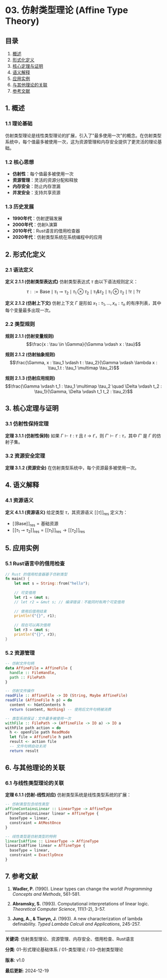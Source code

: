 # 03. 仿射类型理论 (Affine Type Theory)

## 目录

1. [概述](#1-概述)
2. [形式化定义](#2-形式化定义)
3. [核心定理与证明](#3-核心定理与证明)
4. [语义解释](#4-语义解释)
5. [应用实例](#5-应用实例)
6. [与其他理论的关联](#6-与其他理论的关联)
7. [参考文献](#7-参考文献)

## 1. 概述

### 1.1 理论基础

仿射类型理论是线性类型理论的扩展，引入了"最多使用一次"的概念。在仿射类型系统中，每个值最多被使用一次，这为资源管理和内存安全提供了更灵活的理论基础。

### 1.2 核心思想

- **仿射性**：每个值最多被使用一次
- **资源管理**：灵活的资源分配和释放
- **内存安全**：防止内存泄漏
- **并发安全**：支持共享资源

### 1.3 历史发展

- **1990年代**：仿射逻辑发展
- **2000年代**：仿射λ演算
- **2010年代**：Rust语言的借用检查器
- **2020年代**：仿射类型系统在系统编程中的应用

## 2. 形式化定义

### 2.1 语法定义

**定义 2.1.1 (仿射类型表达式)**
仿射类型表达式 $\tau$ 由以下语法规则定义：

$$\tau ::= \text{Base} \mid \tau_1 \multimap \tau_2 \mid \tau_1 \otimes \tau_2 \mid \tau_1 \& \tau_2 \mid \tau_1 \oplus \tau_2 \mid !\tau \mid ?\tau$$

**定义 2.1.2 (仿射上下文)**
仿射上下文 $\Gamma$ 是形如 $x_1 : \tau_1, \ldots, x_n : \tau_n$ 的有序列表，其中每个变量最多出现一次。

### 2.2 类型规则

**规则 2.1.1 (仿射变量规则)**
$$\frac{x : \tau \in \Gamma}{\Gamma \vdash x : \tau}$$

**规则 2.1.2 (仿射抽象规则)**
$$\frac{\Gamma, x : \tau_1 \vdash t : \tau_2}{\Gamma \vdash \lambda x : \tau_1.t : \tau_1 \multimap \tau_2}$$

**规则 2.1.3 (仿射应用规则)**
$$\frac{\Gamma \vdash t_1 : \tau_1 \multimap \tau_2 \quad \Delta \vdash t_2 : \tau_1}{\Gamma, \Delta \vdash t_1 t_2 : \tau_2}$$

## 3. 核心定理与证明

### 3.1 仿射性保持定理

**定理 3.1.1 (仿射性保持)**
如果 $\Gamma \vdash t : \tau$ 且 $t \rightarrow t'$，则 $\Gamma' \vdash t' : \tau$，其中 $\Gamma'$ 是 $\Gamma$ 的仿射子集。

### 3.2 资源安全定理

**定理 3.1.2 (资源安全)**
在仿射类型系统中，每个资源最多被使用一次。

## 4. 语义解释

### 4.1 资源语义

**定义 4.1.1 (资源语义)**
给定类型 $\tau$，其资源语义 $[\![\tau]\!]_{\text{res}}$ 定义为：

- $[\![\text{Base}]\!]_{\text{res}} = \text{基础资源}$
- $[\![\tau_1 \multimap \tau_2]\!]_{\text{res}} = [\![\tau_1]\!]_{\text{res}} \rightarrow [\![\tau_2]\!]_{\text{res}}$

## 5. 应用实例

### 5.1 Rust语言中的借用检查

```rust
// Rust 的借用检查器基于仿射类型
fn main() {
    let mut s = String::from("hello");
    
    // 可变借用
    let r1 = &mut s;
    // let r2 = &mut s; // 编译错误：不能同时有两个可变借用
    
    // 使用后借用结束
    println!("{}", r1);
    
    // 现在可以再次借用
    let r3 = &mut s;
    println!("{}", r3);
}
```

### 5.2 资源管理

```haskell
-- 仿射文件句柄
data AffineFile = AffineFile {
  handle :: FileHandle,
  path :: FilePath
}

-- 仿射文件操作
readFile :: AffineFile -> IO (String, Maybe AffineFile)
readFile (AffineFile h p) = do
  content <- hGetContents h
  return (content, Nothing) -- 使用后文件句柄被消费

-- 类型系统保证：文件最多被使用一次
withFile :: FilePath -> (AffineFile -> IO a) -> IO a
withFile path action = do
  h <- openFile path ReadMode
  let file = AffineFile h path
  result <- action file
  -- 文件句柄自动关闭
  return result
```

## 6. 与其他理论的关联

### 6.1 与线性类型理论的关联

**定理 6.1.1 (仿射-线性对应)**
仿射类型系统是线性类型系统的扩展：

```haskell
-- 仿射类型包含线性类型
affineContainsLinear :: LinearType -> AffineType
affineContainsLinear linear = AffineType {
  baseType = linear,
  constraint = AtMostOnce
}

-- 线性类型是仿射类型的特例
linearIsAffine :: LinearType -> AffineType
linearIsAffine linear = AffineType {
  baseType = linear,
  constraint = ExactlyOnce
}
```

## 7. 参考文献

1. **Wadler, P.** (1990). Linear types can change the world! *Programming Concepts and Methods*, 561-581.

2. **Abramsky, S.** (1993). Computational interpretations of linear logic. *Theoretical Computer Science*, 111(1-2), 3-57.

3. **Jung, A., & Tiuryn, J.** (1993). A new characterization of lambda definability. *Typed Lambda Calculi and Applications*, 245-257.

---

**关键词**: 仿射类型理论、资源管理、内存安全、借用检查、Rust语言

**分类**: 01-形式理论基础体系 / 01-类型理论 / 03-仿射类型理论

**版本**: v1.0

**最后更新**: 2024-12-19
